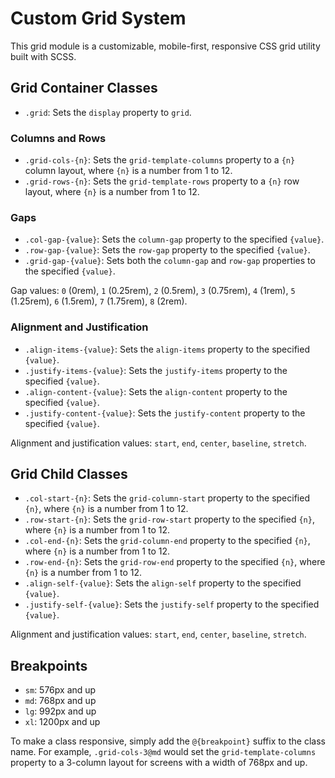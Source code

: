 # Custom Grid System

This grid module is a customizable, mobile-first, responsive CSS grid utility built with SCSS.

## Grid Container Classes

- `.grid`: Sets the `display` property to `grid`.

### Columns and Rows

- `.grid-cols-{n}`: Sets the `grid-template-columns` property to a `{n}` column layout, where `{n}` is a number from 1 to 12.
- `.grid-rows-{n}`: Sets the `grid-template-rows` property to a `{n}` row layout, where `{n}` is a number from 1 to 12.

### Gaps

- `.col-gap-{value}`: Sets the `column-gap` property to the specified `{value}`.
- `.row-gap-{value}`: Sets the `row-gap` property to the specified `{value}`.
- `.grid-gap-{value}`: Sets both the `column-gap` and `row-gap` properties to the specified `{value}`.

Gap values: `0` (0rem), `1` (0.25rem), `2` (0.5rem), `3` (0.75rem), `4` (1rem), `5` (1.25rem), `6` (1.5rem), `7` (1.75rem), `8` (2rem).

### Alignment and Justification

- `.align-items-{value}`: Sets the `align-items` property to the specified `{value}`.
- `.justify-items-{value}`: Sets the `justify-items` property to the specified `{value}`.
- `.align-content-{value}`: Sets the `align-content` property to the specified `{value}`.
- `.justify-content-{value}`: Sets the `justify-content` property to the specified `{value}`.

Alignment and justification values: `start`, `end`, `center`, `baseline`, `stretch`.

## Grid Child Classes

- `.col-start-{n}`: Sets the `grid-column-start` property to the specified `{n}`, where `{n}` is a number from 1 to 12.
- `.row-start-{n}`: Sets the `grid-row-start` property to the specified `{n}`, where `{n}` is a number from 1 to 12.
- `.col-end-{n}`: Sets the `grid-column-end` property to the specified `{n}`, where `{n}` is a number from 1 to 12.
- `.row-end-{n}`: Sets the `grid-row-end` property to the specified `{n}`, where `{n}` is a number from 1 to 12.
- `.align-self-{value}`: Sets the `align-self` property to the specified `{value}`.
- `.justify-self-{value}`: Sets the `justify-self` property to the specified `{value}`.

Alignment and justification values: `start`, `end`, `center`, `baseline`, `stretch`.

## Breakpoints

- `sm`: 576px and up
- `md`: 768px and up
- `lg`: 992px and up
- `xl`: 1200px and up

To make a class responsive, simply add the `@{breakpoint}` suffix to the class name. For example, `.grid-cols-3@md` would set the `grid-template-columns` property to a 3-column layout for screens with a width of 768px and up.

